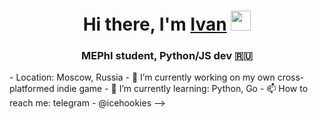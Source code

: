 <h1 align="center">Hi there, I'm <a href="https://daniilshat.ru/" target="_blank">Ivan</a> 
<img src="https://github.com/blackcater/blackcater/raw/main/images/Hi.gif" height="32"/></h1>
<h3 align="center">MEPhI student, Python/JS dev 🇷🇺</h3>
- Location: Moscow, Russia
- 🔭 I’m currently working on my own cross-platformed indie game
- 🌱 I’m currently learning: Python, Go
- 📫 How to reach me: telegram - @icehookies
-->

